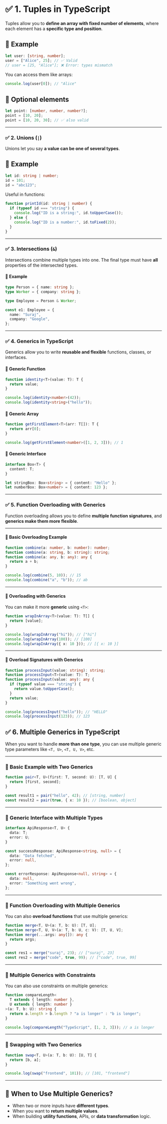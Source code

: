 # ✅ 1. **Tuples in TypeScript**

Tuples allow you to **define an array with fixed number of elements**, where each element has a **specific type and position**.

## 🔸 Example

```ts
let user: [string, number];
user = ["Alice", 25]; // ✅ Valid
// user = [25, "Alice"]; ❌ Error: types mismatch
```

You can access them like arrays:

```ts
console.log(user[0]); // "Alice"
```

## 🔹 Optional elements

```ts
let point: [number, number, number?];
point = [10, 20];
point = [10, 20, 30]; // ✅ also valid
```

---

### ✅ 2. **Unions (`|`)**

Unions let you say **a value can be one of several types**.

## 🔸 Example

```ts
let id: string | number;
id = 101;
id = "abc123";
```

Useful in functions:

```ts
function printId(id: string | number) {
  if (typeof id === "string") {
    console.log("ID is a string:", id.toUpperCase());
  } else {
    console.log("ID is a number:", id.toFixed(2));
  }
}
```

---

### ✅ 3. **Intersections (`&`)**

Intersections combine multiple types into one. The final type must have **all** properties of the intersected types.

#### 🔸 Example

```ts
type Person = { name: string };
type Worker = { company: string };

type Employee = Person & Worker;

const e1: Employee = {
  name: "Suraj",
  company: "Google",
};
```

---

### ✅ 4. **Generics in TypeScript**

Generics allow you to write **reusable and flexible** functions, classes, or interfaces.

#### 🔸 Generic Function

```ts
function identity<T>(value: T): T {
  return value;
}

console.log(identity<number>(42));
console.log(identity<string>("hello"));
```

#### 🔹 Generic Array

```ts
function getFirstElement<T>(arr: T[]): T {
  return arr[0];
}

console.log(getFirstElement<number>([1, 2, 3])); // 1
```

#### 🔸 Generic Interface

```ts
interface Box<T> {
  content: T;
}

let stringBox: Box<string> = { content: "Hello" };
let numberBox: Box<number> = { content: 123 };
```

---

### ✅ 5. **Function Overloading with Generics**

Function overloading allows you to define **multiple function signatures**, and **generics make them more flexible**.

---

#### 🔹 Basic Overloading Example

```ts
function combine(a: number, b: number): number;
function combine(a: string, b: string): string;
function combine(a: any, b: any): any {
  return a + b;
}

console.log(combine(5, 10)); // 15
console.log(combine("a", "b")); // ab
```

---

#### 🔸 Overloading with Generics

You can make it more **generic** using `<T>`:

```ts
function wrapInArray<T>(value: T): T[] {
  return [value];
}

console.log(wrapInArray("hi")); // ["hi"]
console.log(wrapInArray(100)); // [100]
console.log(wrapInArray({ x: 10 })); // [{ x: 10 }]
```

---

#### 🔹 Overload Signatures with Generics

```ts
function processInput(value: string): string;
function processInput<T>(value: T): T;
function processInput(value: any): any {
  if (typeof value === "string") {
    return value.toUpperCase();
  }
  return value;
}

console.log(processInput("hello")); // "HELLO"
console.log(processInput(123)); // 123
```

## ✅ 6. **Multiple Generics in TypeScript**

When you want to handle **more than one type**, you can use multiple generic type parameters like `<T, U>`, `<T, U, V>`, etc.

---

### 🔸 Basic Example with Two Generics

```ts
function pair<T, U>(first: T, second: U): [T, U] {
  return [first, second];
}

const result1 = pair("hello", 42); // [string, number]
const result2 = pair(true, { x: 10 }); // [boolean, object]
```

---

### 🔸 Generic Interface with Multiple Types

```ts
interface ApiResponse<T, U> {
  data: T;
  error: U;
}

const successResponse: ApiResponse<string, null> = {
  data: "Data fetched",
  error: null,
};

const errorResponse: ApiResponse<null, string> = {
  data: null,
  error: "Something went wrong",
};
```

---

### 🔸 Function Overloading with Multiple Generics

You can also **overload functions** that use multiple generics:

```ts
function merge<T, U>(a: T, b: U): [T, U];
function merge<T, U, V>(a: T, b: U, c: V): [T, U, V];
function merge(...args: any[]): any {
  return args;
}

const res1 = merge("suraj", 23); // ["suraj", 23]
const res2 = merge("code", true, 99); // ["code", true, 99]
```

---

### 🔹 Multiple Generics with Constraints

You can also use constraints on multiple generics:

```ts
function compareLength<
  T extends { length: number },
  U extends { length: number }
>(a: T, b: U): string {
  return a.length > b.length ? "a is longer" : "b is longer";
}

console.log(compareLength("TypeScript", [1, 2, 3])); // a is longer
```

---

### 🔹 Swapping with Two Generics

```ts
function swap<T, U>(a: T, b: U): [U, T] {
  return [b, a];
}

console.log(swap("frontend", 101)); // [101, "frontend"]
```

---

## 🧠 When to Use Multiple Generics?

- When two or more inputs have **different types**.
- When you want to **return multiple values**.
- When building **utility functions**, APIs, or **data transformation** logic.
